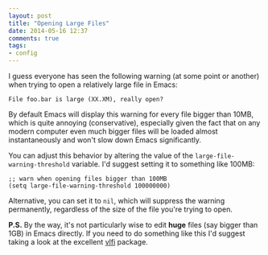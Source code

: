 ```yaml
---
layout: post
title: "Opening Large Files"
date: 2014-05-16 12:37
comments: true
tags:
- config
---
```


I guess everyone has seen the following warning (at some point or
another) when trying to open a relatively large file in Emacs:

```
File foo.bar is large (XX.XM), really open?
```

By default Emacs will display this warning for every file bigger than
10MB, which is quite annoying (conservative), especially given the
fact that on any modern computer even much bigger files will be loaded
almost instantaneously and won't slow down Emacs significantly.

You can adjust this behavior by altering the value of the
`large-file-warning-threshold` variable. I'd suggest setting it to
something like 100MB:

``` elisp
;; warn when opening files bigger than 100MB
(setq large-file-warning-threshold 100000000)
```

Alternative, you can set it to `nil`, which will suppress the
warning permanently, regardless of the size of the file you're trying to open.

**P.S.** By the way, it's not particularly wise to edit **huge** files
(say bigger than 1GB) in Emacs directly.  If you need to do something
like this I'd suggest taking a look at the excellent
[vlfi](https://github.com/m00natic/vlfi) package.
